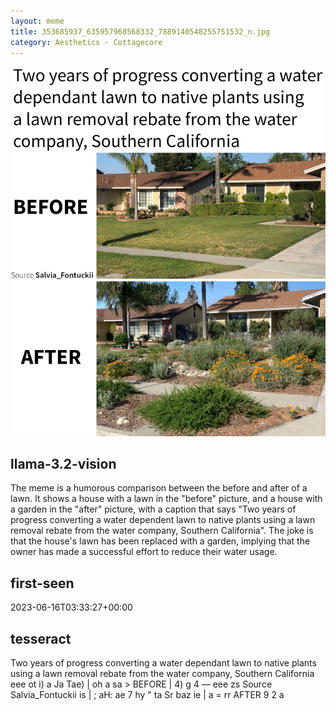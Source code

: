 ```yaml
---
layout: meme
title: 353685937_635957968568332_7889140548255751532_n.jpg
category: Aesthetics - Cottagecore
---
```


<div markdown="0"><a href="353685937_635957968568332_7889140548255751532_n.jpg"><img class="photo" src="353685937_635957968568332_7889140548255751532_n.jpg" /></a>

<h2>llama-3.2-vision</h2>
<p title="Llama-3.2-11B is a really good model that probably gets the visual details right but doesn't understand literary or media references, and often fails to accurately represent the physical arrangement of objects and the implied relationships between the objects.">The meme is a humorous comparison between the before and after of a lawn. It shows a house with a lawn in the &quot;before&quot; picture, and a house with a garden in the &quot;after&quot; picture, with a caption that says &quot;Two years of progress converting a water dependent lawn to native plants using a lawn removal rebate from the water company, Southern California&quot;. The joke is that the house&#x27;s lawn has been replaced with a garden, implying that the owner has made a successful effort to reduce their water usage.</p>

<h2>first-seen</h2>
<p title="Because Git doesn't preserve file modification times, this metadata file contains the file's modification time when it was added to the library.">2023-06-16T03:33:27+00:00</p>

<h2>tesseract</h2>
<p title="Tesseract is often terrible and just gives a lot of nonsense characters, but it used to be the state of the art, and usually it is better at correctly representing text than llama-3.2-vision-11b.">Two years of progress converting a water dependant lawn to native plants using a lawn removal rebate from the water company, Southern California eee ot i) a Ja Tae) | oh a sa &gt; BEFORE | 4) g 4 — eee zs Source Salvia_Fontuckii is | ; aH: ae 7 hy &quot; ta Sr baz ie | a = rr AFTER 9 2 a</p>

</div>

